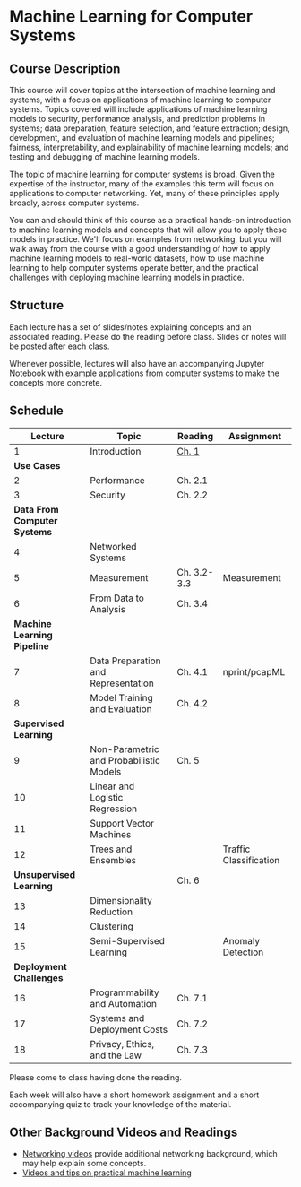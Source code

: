 # Machine Learning for Computer Systems

## Course Description

This course will cover topics at the intersection of machine learning and
systems, with a focus on applications of machine learning to computer systems.
Topics covered will include applications of machine learning models to
security, performance analysis, and prediction problems in systems; data
preparation, feature selection, and feature extraction; design, development,
and evaluation of machine learning models and pipelines; fairness,
interpretability, and explainability of machine learning models; and testing
and debugging of machine learning models.

The topic of machine learning for computer systems is broad. Given the
expertise of the instructor, many of the examples this term will focus on
applications to computer networking. Yet, many of these principles apply
broadly, across computer systems.

You can and should think of this course as a practical hands-on introduction
to machine learning models and concepts that will allow you to apply these
models in practice. We'll focus on examples from networking, but you will walk
away from the course with a good understanding of how to apply machine
learning models to real-world datasets, how to use machine learning to help
computer systems operate better, and the practical challenges with deploying
machine learning models in practice.

## Structure

Each lecture has a set of slides/notes explaining concepts and an associated
reading. Please do the reading before class. Slides or notes will be posted
after each class.

Whenever possible, lectures will also have an accompanying Jupyter Notebook
with example applications from computer systems to make the concepts more
concrete.

## Schedule 

| Lecture                            | Topic                                   | Reading                       | Assignment             |
| ---------------------------------- | -------------------------------------   | ----------------------------- | ----------             |
| 1                                  | Introduction                            | [Ch. 1](book/text/intro.html) |                        |
| **Use Cases**                      |                                         |                               |                        |
| 2                                  | Performance                             | Ch. 2.1                       |                        |
| 3                                  | Security                                | Ch. 2.2                       |                        |
| **Data From Computer Systems**     |                                         |                               |                        |
| 4                                  | Networked Systems                       |                               |                        |
| 5                                  | Measurement                             | Ch. 3.2-3.3                   | Measurement            |
| 6                                  | From Data to Analysis                   | Ch. 3.4                       |                        |
| **Machine Learning Pipeline**      |                                         |                               |                        |
| 7                                  | Data Preparation and Representation     | Ch. 4.1                       | nprint/pcapML          |
| 8                                  | Model Training and Evaluation           | Ch. 4.2                       |                        |
| **Supervised Learning**            |                                         |                               |                        |
| 9                                  | Non-Parametric and Probabilistic Models | Ch. 5                         |                        |
| 10                                 | Linear and Logistic Regression          |                               |                        |
| 11                                 | Support Vector Machines                 |                               |                        |
| 12                                 | Trees and Ensembles                     |                               | Traffic Classification |
| **Unsupervised Learning**          |                                         | Ch. 6                         |                        |
| 13                                 | Dimensionality Reduction                |                               |                        |
| 14                                 | Clustering                              |                               |                        |
| 15                                 | Semi-Supervised Learning                |                               | Anomaly Detection      |
| **Deployment Challenges**          |                                         |                               |                        |
| 16                                 | Programmability and Automation          | Ch. 7.1                       |                        |
| 17                                 | Systems and Deployment Costs            | Ch. 7.2                       |                        |
| 18                                 | Privacy, Ethics, and the Law            | Ch. 7.3                       |                        |

Please come to class having done the reading. 

Each week will also have a short homework assignment and a short accompanying
quiz to track your knowledge of the material.

## Other Background Videos and Readings

* [Networking
  videos](https://www.youtube.com/playlist?list=PLpherdrLyny-zJw95jcE-uJkcsIAG1MEn)
  provide additional networking background, which may help explain some
  concepts.
* [Videos and tips on practical machine learning](ml.md)



